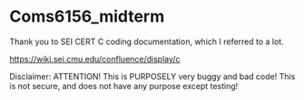 # Coms6156_midterm

Thank you to SEI CERT C coding documentation, which I referred to a lot.

https://wiki.sei.cmu.edu/confluence/display/c

Disclaimer:
ATTENTION! This is PURPOSELY very buggy and bad code! This is not secure, and does not have any purpose except testing!
